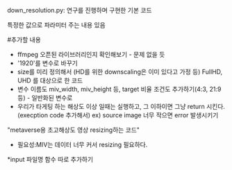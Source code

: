 down_resolution.py: 연구를 진행하며 구현한 기본 코드

특정한 값으로 파라미터 주는 내용 있음

#추가할 내용
- ffmpeg 오픈된 라이브러리인지 확인해보기 - 문제 없을 듯
- '1920'를 변수로 바꾸기 
- size를 미리 정의해서 (HD를 위한 downscaling은 이미 있다고 가정 등) FullHD, UHD 를 대상으로 한 코드
- 변수 이름도 miv_width, miv_height 등, target 비율 조건도 추가하기(4:3, 21:9 등) - 일반화된 변수로
-  우리가 타게팅 하는 해상도 이상 일때는 실행하고, 그 이하이면 그냥 return 시킨다. (execption code 추가해서)
ex) source image 너무 작으면 error 발생시키기

"metaverse용 초고해상도 영상 resizing하는 코드"
- 필요성:MIV는 데이터 너무 커서 resizing 필요하다. 

*input 파일명 함수 따로 추가하기
